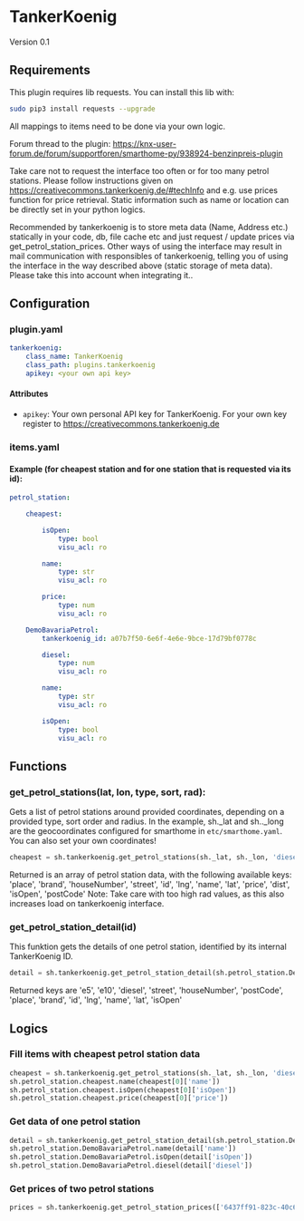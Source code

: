# TankerKoenig

Version 0.1

## Requirements

This plugin requires lib requests. You can install this lib with:

```bash
sudo pip3 install requests --upgrade
```

All mappings to items need to be done via your own logic.

Forum thread to the plugin: https://knx-user-forum.de/forum/supportforen/smarthome-py/938924-benzinpreis-plugin

Take care not to request the interface too often or for too many petrol stations. Please follow instructions given on
https://creativecommons.tankerkoenig.de/#techInfo and e.g. use prices function for price retrieval. Static information
such as name or location can be directly set in your python logics.

Recommended by tankerkoenig is to store meta data (Name, Address etc.) statically in your code, db, file cache etc and
just request / update prices via get_petrol_station_prices.
Other ways of using the interface may result in mail communication with responsibles of tankerkoenig, telling you
of using the interface in the way described above (static storage of meta data). Please take this into account when
integrating it..

## Configuration

### plugin.yaml

```yaml
tankerkoenig:
    class_name: TankerKoenig
    class_path: plugins.tankerkoenig
    apikey: <your own api key>
```

#### Attributes
  * `apikey`: Your own personal API key for TankerKoenig. For your own key register to https://creativecommons.tankerkoenig.de

### items.yaml

#### Example (for cheapest station and for one station that is requested via its id):

```yaml
petrol_station:

    cheapest:

        isOpen:
            type: bool
            visu_acl: ro

        name:
            type: str
            visu_acl: ro

        price:
            type: num
            visu_acl: ro

    DemoBavariaPetrol:
        tankerkoenig_id: a07b7f50-6e6f-4e6e-9bce-17d79bf0778c

        diesel:
            type: num
            visu_acl: ro

        name:
            type: str
            visu_acl: ro

        isOpen:
            type: bool
            visu_acl: ro
```

## Functions

### get_petrol_stations(lat, lon, type, sort, rad):
Gets a list of petrol stations around provided coordinates, depending on a provided type, sort order and radius.
In the example, sh._lat and sh.._long are the geocoordinates configured for smarthome in ``etc/smarthome.yaml``. You can also set your own coordinates!

```python
cheapest = sh.tankerkoenig.get_petrol_stations(sh._lat, sh._lon, 'diesel', 'price', rad='2')
```

Returned is an array of petrol station data, with the following available keys:
'place', 'brand', 'houseNumber', 'street', 'id', 'lng', 'name', 'lat', 'price', 'dist', 'isOpen', 'postCode'
Note: Take care with too high rad values, as this also increases load on tankerkoenig interface.

### get_petrol_station_detail(id)
This funktion gets the details of one petrol station, identified by its internal TankerKoenig ID.

```python
detail = sh.tankerkoenig.get_petrol_station_detail(sh.petrol_station.DemoBavariaPetrol.conf['tankerkoenig_id'])
```

Returned keys are 'e5', 'e10', 'diesel', 'street', 'houseNumber', 'postCode', 'place', 'brand', 'id', 'lng', 'name', 'lat', 'isOpen'

## Logics

### Fill items with cheapest petrol station data
```python
cheapest = sh.tankerkoenig.get_petrol_stations(sh._lat, sh._lon, 'diesel', 'price', rad='10')
sh.petrol_station.cheapest.name(cheapest[0]['name'])
sh.petrol_station.cheapest.isOpen(cheapest[0]['isOpen'])
sh.petrol_station.cheapest.price(cheapest[0]['price'])
```

### Get data of one petrol station
```python
detail = sh.tankerkoenig.get_petrol_station_detail(sh.petrol_station.DemoBavariaPetrol.conf['tankerkoenig_id'])
sh.petrol_station.DemoBavariaPetrol.name(detail['name'])
sh.petrol_station.DemoBavariaPetrol.isOpen(detail['isOpen'])
sh.petrol_station.DemoBavariaPetrol.diesel(detail['diesel'])
```

### Get prices of two petrol stations
```python
prices = sh.tankerkoenig.get_petrol_station_prices(['6437ff91-823c-40c6-b556-42553056f7cd','56e30926-02dd-41aa-9e05-1120cbafe34f'])
```
